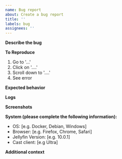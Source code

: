 ```yaml
---
name: Bug report
about: Create a bug report
title: ''
labels: bug
assignees: ''
---
```


**Describe the bug**

<!-- A clear and concise description of what the bug is. -->

**To Reproduce**

<!-- Steps to reproduce the behavior: -->

1. Go to '...'
2. Click on '....'
3. Scroll down to '....'
4. See error

**Expected behavior**

<!-- A clear and concise description of what you expected to happen. -->

**Logs**

<!-- Please paste any log errors. -->

**Screenshots**

<!-- If applicable, add screenshots to help explain your problem. -->

**System (please complete the following information):**

- OS: [e.g. Docker, Debian, Windows]
- Browser: [e.g. Firefox, Chrome, Safari]
- Jellyfin Version: [e.g. 10.0.1]
- Cast client: [e.g Ultra]

**Additional context**

<!-- Add any other context about the problem here. -->
